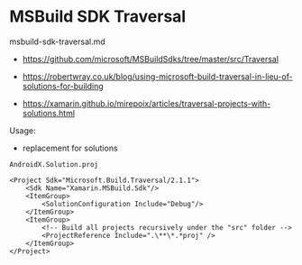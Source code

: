 # MSBuild SDK Traversal

msbuild-sdk-traversal.md

*   https://github.com/microsoft/MSBuildSdks/tree/master/src/Traversal

*   https://robertwray.co.uk/blog/using-microsoft-build-traversal-in-lieu-of-solutions-for-building

*   https://xamarin.github.io/mirepoix/articles/traversal-projects-with-solutions.html


Usage:

*   replacement for solutions

`AndroidX.Solution.proj`

```
<Project Sdk="Microsoft.Build.Traversal/2.1.1">
    <Sdk Name="Xamarin.MSBuild.Sdk"/>
    <ItemGroup>
        <SolutionConfiguration Include="Debug"/>
    </ItemGroup>  
    <ItemGroup>
        <!-- Build all projects recursively under the "src" folder -->
        <ProjectReference Include=".\**\*.*proj" />
    </ItemGroup>
</Project>
```